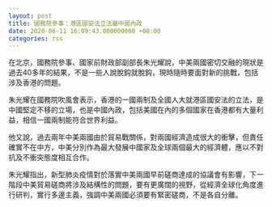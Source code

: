 ```yaml
---
layout: post
title: 國務院參事：港區國安法立法屬中國內政
date: 2020-06-11 16:09:43.000000000 +08:00
categories: rss
---
```


在北京，國務院參事、國家前財政部副部長朱光耀說，中美兩國密切交融的現狀是過去40多年的結果，不是一些人說脫鈎就脫鈎，現時隨時要面對新的挑戰，包括涉及香港的問題。

朱光耀在國務院吹風會表示，香港的一國兩制及全國人大就港區國安法的立法，是中國堅定不移的立場，也是中國內政，包括美國在內的多個國家在香港都有大量利益，相信一國兩制能符合世界利益。

他又說，過去兩年中美兩國由於貿易戰關係，對兩國經濟造成很大的衝擊，但責任確實不在中方，中美分別作為最大發展中國家及全球兩個最大的經濟體，應以不對抗及不衝突態度相互合作。

朱光耀指出，新型肺炎疫情對於落實中美兩國早前磋商達成的協議會有影響，下一階段中美貿易磋商將涉及結構性的問題，要有更廣闊的視野，從經濟全球化角度進行研判，實行多邊主義，強調中美兩國必須要有緊密磋商，不是各自分離。

